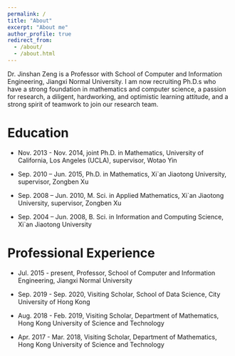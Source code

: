 ```yaml
---
permalink: /
title: "About"
excerpt: "About me"
author_profile: true
redirect_from: 
  - /about/
  - /about.html
---
```


Dr. Jinshan Zeng is a Professor with School of Computer and Information Engineering, Jiangxi Normal University. I am now recruiting Ph.D.s who have a strong foundation in mathematics and computer science, a passion for research, a diligent, hardworking, and optimistic learning attitude, and a strong spirit of teamwork to join our research team.

Education
======
* Nov. 2013 - Nov. 2014, joint Ph.D. in Mathematics, University of California, Los Angeles (UCLA), supervisor, Wotao Yin

* Sep. 2010 – Jun. 2015, Ph.D. in Mathematics, Xi`an Jiaotong University, supervisor, Zongben Xu

* Sep. 2008 – Jun. 2010, M. Sci. in Applied Mathematics, Xi`an Jiaotong University, supervisor, Zongben Xu

* Sep. 2004 – Jun. 2008, B. Sci. in Information and Computing Science, Xi`an Jiaotong University

Professional Experience
======
* Jul. 2015 - present, Professor, School of Computer and Information Engineering, Jiangxi Normal University

* Sep. 2019 - Sep. 2020, Visiting Scholar, School of Data Science, City University of Hong Kong

* Aug. 2018 - Feb. 2019, Visiting Scholar, Department of Mathematics, Hong Kong University of Science and Technology

* Apr. 2017 - Mar. 2018, Visiting Scholar, Department of Mathematics, Hong Kong University of Science and Technology


